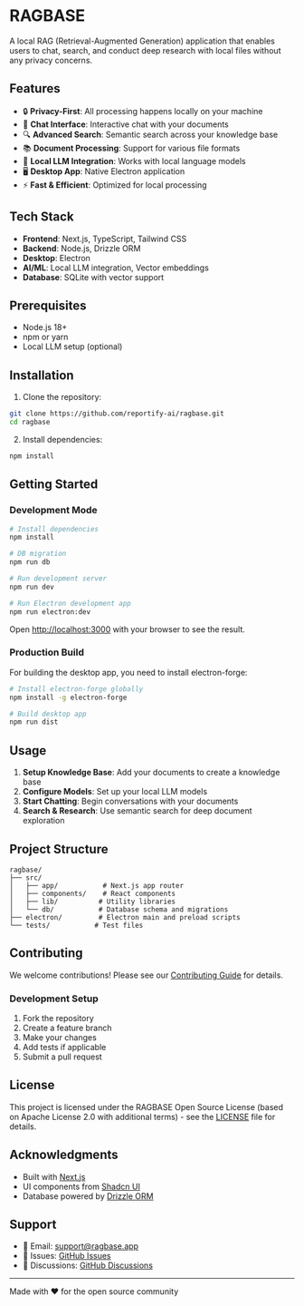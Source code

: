 # RAGBASE

A local RAG (Retrieval-Augmented Generation) application that enables users to chat, search, and conduct deep research with local files without any privacy concerns.

## Features

- 🔒 **Privacy-First**: All processing happens locally on your machine
- 💬 **Chat Interface**: Interactive chat with your documents
- 🔍 **Advanced Search**: Semantic search across your knowledge base
- 📚 **Document Processing**: Support for various file formats
- 🧠 **Local LLM Integration**: Works with local language models
- 🖥️ **Desktop App**: Native Electron application
- ⚡ **Fast & Efficient**: Optimized for local processing

## Tech Stack

- **Frontend**: Next.js, TypeScript, Tailwind CSS
- **Backend**: Node.js, Drizzle ORM
- **Desktop**: Electron
- **AI/ML**: Local LLM integration, Vector embeddings
- **Database**: SQLite with vector support

## Prerequisites

- Node.js 18+ 
- npm or yarn
- Local LLM setup (optional)

## Installation

1. Clone the repository:
```bash
git clone https://github.com/reportify-ai/ragbase.git
cd ragbase
```

2. Install dependencies:
```bash
npm install
```

## Getting Started

### Development Mode

```bash
# Install dependencies
npm install

# DB migration
npm run db

# Run development server
npm run dev

# Run Electron development app
npm run electron:dev
```

Open [http://localhost:3000](http://localhost:3000) with your browser to see the result.

### Production Build

For building the desktop app, you need to install electron-forge:

```bash
# Install electron-forge globally
npm install -g electron-forge

# Build desktop app
npm run dist
```

## Usage

1. **Setup Knowledge Base**: Add your documents to create a knowledge base
2. **Configure Models**: Set up your local LLM models
3. **Start Chatting**: Begin conversations with your documents
4. **Search & Research**: Use semantic search for deep document exploration

## Project Structure

```
ragbase/
├── src/
│   ├── app/           # Next.js app router
│   ├── components/    # React components
│   ├── lib/          # Utility libraries
│   └── db/           # Database schema and migrations
├── electron/         # Electron main and preload scripts
└── tests/           # Test files
```

## Contributing

We welcome contributions! Please see our [Contributing Guide](CONTRIBUTING.md) for details.

### Development Setup

1. Fork the repository
2. Create a feature branch
3. Make your changes
4. Add tests if applicable
5. Submit a pull request

## License

This project is licensed under the RAGBASE Open Source License (based on Apache License 2.0 with additional terms) - see the [LICENSE](LICENSE) file for details.

## Acknowledgments

- Built with [Next.js](https://nextjs.org/)
- UI components from [Shadcn UI](https://ui.shadcn.com/)
- Database powered by [Drizzle ORM](https://orm.drizzle.team/)

## Support

- 📧 Email: support@ragbase.app
- 🐛 Issues: [GitHub Issues](https://github.com/reportify-ai/ragbase/issues)
- 💬 Discussions: [GitHub Discussions](https://github.com/reportify-ai/ragbase/discussions)

---

Made with ❤️ for the open source community